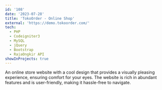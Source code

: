 ```yaml
---
id: '108'
date: '2023-07-28'
title: 'TokoOrder - Online Shop'
external: 'https://demo.tokoorder.com/'
tech:
  - PHP
  - Codeigniter3
  - MySQL
  - jQuery
  - Bootstrap
  - RajaOngkir API
showInProjects: true
---
```


An online store website with a cool design that provides a visually pleasing experience, ensuring comfort for your eyes. The website is rich in abundant features and is user-friendly, making it hassle-free to navigate.
